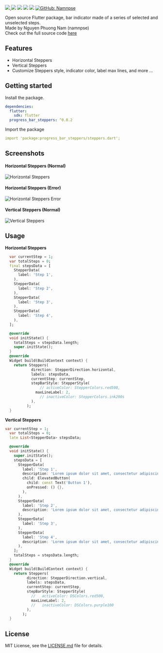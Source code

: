 <!--
This README describes the package. If you publish this package to pub.dev,
this README's contents appear on the landing page for your package.

For information about how to write a good package README, see the guide for
[writing package pages](https://dart.dev/guides/libraries/writing-package-pages).

For general information about developing packages, see the Dart guide for
[creating packages](https://dart.dev/guides/libraries/create-library-packages)
and the Flutter guide for
[developing packages and plugins](https://flutter.dev/developing-packages).
-->

<p>
  <a href="https://github.com/namnpse/flutter_steppers">
    <img src="https://img.shields.io/github/stars/namnpse/flutter_steppers?logo=github" />
  </a>
  <img src="https://img.shields.io/github/license/namnpse/flutter_steppers?logo=github" />
  <img src="https://img.shields.io/badge/version-0.0.2-blue.svg" />
  <img src="https://img.shields.io/badge/flutter-v2.8.0-blue.svg" />
  <img src="https://img.shields.io/badge/dart-v2.15.0-blue.svg" />
  <a href="https://github.com/namnpse">
    <img alt="GitHub: Namnpse" src="https://img.shields.io/github/followers/namnpse?label=Follow&style=social" target="_blank" />
  </a>
</p>

Open source Flutter package, bar indicator made of a series of selected and unselected steps.<br>
Made by Nguyen Phuong Nam (namnpse)<br>
Check out the full source code [here](https://github.com/namnpse/flutter_steppers/)

## Features

 - Horizontal Steppers
 - Vertical Steppers
 - Customize Steppers style, indicator color, label max lines, and more ...

## Getting started

Install the package. 
```yaml
dependencies:
  flutter:
    sdk: flutter
  progress_bar_steppers: ^0.0.2
```

Import the package
```yaml
import 'package:progress_bar_steppers/steppers.dart';
```

## Screenshots

#### Horizontal Steppers (Normal)

![Horizontal Steppers](https://github.com/namnpse/flutter_steppers/blob/dev/screenshots/horizontal-steppers-normal.png)

#### Horizontal Steppers (Error)

![Horizontal Steppers Error](https://github.com/namnpse/flutter_steppers/blob/dev/screenshots/horizontal-steppers-error.png)

#### Vertical Steppers (Normal)

![Vertical Steppers](https://github.com/namnpse/flutter_steppers/blob/dev/screenshots/vertical-steppers-normal.png)

## Usage
<b>Horizontal Steppers</b>
```dart
  var currentStep = 1;
  var totalSteps = 0;
  final stepsData = [
    StepperData(
      label: 'Step 1',
    ),
    StepperData(
      label: 'Step 2',
    ),
    StepperData(
      label: 'Step 3',
    ),
    StepperData(
      label: 'Step 4',
    ),
  ];

  @override
  void initState() {
    totalSteps = stepsData.length;
    super.initState();
  }
  @override
  Widget build(BuildContext context) {
    return Steppers(
            direction: StepperDirection.horizontal,
            labels: stepsData,
            currentStep: currentStep,
            stepBarStyle: StepperStyle(
                // activeColor: StepperColors.red500,
              maxLineLabel: 2,
                // inactiveColor: StepperColors.ink200s
            ),
          );
  }
```

<b>Vertical Steppers</b>
```dart
var currentStep = 1;
  var totalSteps = 0;
  late List<StepperData> stepsData;

  @override
  void initState() {
    super.initState();
    stepsData = [
      StepperData(
        label: 'Step 1',
        description: 'Lorem ipsum dolor sit amet, consectetur adipiscing elit. Donec efficitur risus est, sed consequat libero luctus vitae. Duis ultrices magna quis risus porttitor luctus. Nulla vel tempus nisl, ultricies congue lectus. Pellentesque habitant morbi tristique senectus et netus et malesuada fames ac turpis egestas.',
        child: ElevatedButton(
          child: const Text('Button 1'),
          onPressed: () {},
        ),
      ),
      StepperData(
        label: 'Step 2',
        description: 'Lorem ipsum dolor sit amet, consectetur adipiscing elit. Donec efficitur risus est, sed consequat libero luctus vitae. Duis ultrices magna quis risus porttitor luctus. Nulla vel tempus nisl, ultricies congue lectus. Pellentesque habitant morbi tristique senectus et netus et malesuada fames ac turpis egestas.',
      ),
      StepperData(
        label: 'Step 3',
      ),
      StepperData(
        label: 'Step 4',
        description: 'Lorem ipsum dolor sit amet, consectetur adipiscing elit. Donec efficitur risus est, sed consequat libero luctus vitae. Duis ultrices magna quis risus porttitor luctus. Nulla vel tempus nisl, ultricies congue lectus. Pellentesque habitant morbi tristique senectus et netus et malesuada fames ac turpis egestas.',
      ),
    ];
    totalSteps = stepsData.length;
  }
  @override
  Widget build(BuildContext context) {
    return Steppers(
          direction: StepperDirection.vertical,
          labels: stepsData,
          currentStep: currentStep,
          stepBarStyle: StepperStyle(
            //   activeColor: DSColors.red500,
            maxLineLabel: 2,
            //   inactiveColor: DSColors.purple100
          ),
        );
  }
```

## License

MIT License, see the [LICENSE.md](https://github.com/namnpse/flutter_steppers/blob/master/LICENSE) file for details.
